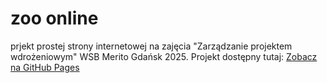 # zoo online
prjekt prostej strony internetowej na zajęcia "Zarządzanie projektem wdrożeniowym" WSB Merito Gdańsk 2025.
Projekt dostępny tutaj: [Zobacz na GitHub Pages](https://lepinson.github.io/ZPW_ININ5-hybyryda-_IoT_79254/)
